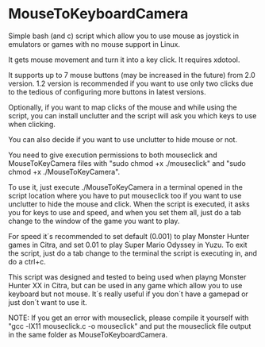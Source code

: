 # MouseToKeyboardCamera
Simple bash (and c) script which allow you to use mouse as joystick in emulators or games with no mouse support in Linux.

It gets mouse movement and turn it into a key click.
It requires xdotool.


It supports up to 7 mouse buttons (may be increased in the future) from 2.0 version. 1.2 version is recommended if you want to use only two clicks due to the tedious of configuring more buttons in latest versions.

Optionally, if you want to map clicks of the mouse and while using the script, you can install unclutter and the script will ask you which keys to use when clicking.

You can also decide if you want to use unclutter to hide mouse or not.

You need to give execution permissions to both mouseclick and MouseToKeyCamera files with "sudo chmod +x ./mouseclick" and "sudo chmod +x ./MouseToKeyCamera".

To use it, just execute ./MouseToKeyCamera in a terminal opened in the script location where you have to put mouseclick too if you want to use unclutter to hide the mouse and click. When the script is executed, it asks you for keys to use and speed, and when you set them all, just do a tab change to the window of the game you want to play.

For speed it´s recommended to set default (0.001) to play Monster Hunter games in Citra, and set 0.01 to play Super Mario Odyssey in Yuzu.
To exit the script, just do a tab change to the terminal the script is executing in, and do a ctrl+c.

This script was designed and tested to being used when playng Monster Hunter XX in Citra, but can be used in any game which allow you to use keyboard but not mouse. It´s really useful if you don´t have a gamepad or just don´t want to use it.


NOTE: If you get an error with mouseclick, please compile it yourself with "gcc -lX11 mouseclick.c -o mouseclick" and put the mouseclick file output in the same folder as MouseToKeyboardCamera.
